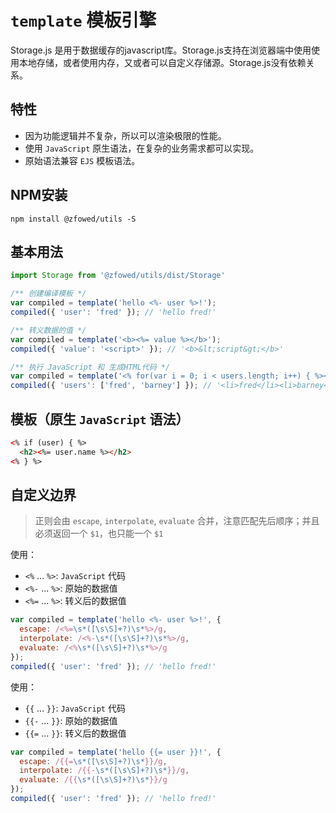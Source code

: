 # `template` 模板引擎

Storage.js 是用于数据缓存的javascript库。Storage.js支持在浏览器端中使用使用本地存储，或者使用内存，又或者可以自定义存储源。Storage.js没有依赖关系。

## 特性

- 因为功能逻辑并不复杂，所以可以渲染极限的性能。
- 使用 `JavaScript` 原生语法，在复杂的业务需求都可以实现。
- 原始语法兼容 `EJS` 模板语法。

## NPM安装

```shell
npm install @zfowed/utils -S
```

## 基本用法

```javascript
import Storage from '@zfowed/utils/dist/Storage'
```

```javascript
/** 创建编译模板 */
var compiled = template('hello <%- user %>!');
compiled({ 'user': 'fred' }); // 'hello fred!'

/** 转义数据的值 */
var compiled = template('<b><%= value %></b>');
compiled({ 'value': '<script>' }); // '<b>&lt;script&gt;</b>'

/** 执行 JavaScript 和 生成HTML代码 */
var compiled = template('<% for(var i = 0; i < users.length; i++) { %><li><%= users[i] %></li><% } %>');
compiled({ 'users': ['fred', 'barney'] }); // '<li>fred</li><li>barney</li>'
```

## 模板（原生 `JavaScript` 语法）

```html
<% if (user) { %>
  <h2><%= user.name %></h2>
<% } %>
```

## 自定义边界

> 正则会由 `escape`, `interpolate`, `evaluate` 合并，注意匹配先后顺序；并且必须返回一个 `$1`，也只能一个 `$1`

使用：

- `<%` ... `%>`: `JavaScript` 代码
- `<%-` ... `%>`: 原始的数据值
- `<%=` ... `%>`: 转义后的数据值

```javascript
var compiled = template('hello <%- user %>!', {
  escape: /<%=\s*([\s\S]+?)\s*%>/g,
  interpolate: /<%-\s*([\s\S]+?)\s*%>/g,
  evaluate: /<%\s*([\s\S]+?)\s*%>/g
});
compiled({ 'user': 'fred' }); // 'hello fred!'
```

使用：

- `{{` ... `}}`: `JavaScript` 代码
- `{{-` ... `}}`: 原始的数据值
- `{{=` ... `}}`: 转义后的数据值

```javascript
var compiled = template('hello {{= user }}!', {
  escape: /{{=\s*([\s\S]+?)\s*}}/g,
  interpolate: /{{-\s*([\s\S]+?)\s*}}/g,
  evaluate: /{{\s*([\s\S]+?)\s*}}/g
});
compiled({ 'user': 'fred' }); // 'hello fred!'
```

